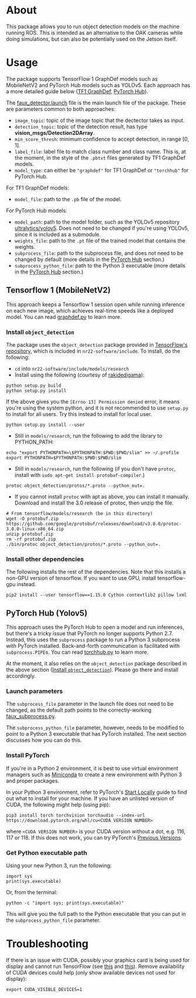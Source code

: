 # About
This package allows you to run object detection models on the machine running ROS. This is intended as an alternative to the OAK cameras while doing simulations, but can also be potentially used on the Jetson itself. 

# Usage
The package supports TensorFlow 1 GraphDef models such as MobileNetV2 and PyTorch Hub models such as YOLOv5. Each approach has a more detailed guide below ([TF1 GraphDef](#tensorflow-1-mobilenetv2), [PyTorch Hub](#pytorch-hub-yolov5)).

The [faux_detector.launch](launch/faux_detector.launch) file is the main launch file of the package. These are parameters common to both approaches:

- `image_topic`: topic of the image topic that the dectector takes as input.
- `detection_topic`: topic of the detection result, has type **vision_msgs/Detection2DArray**.
- `min_score_thresh`: minimum confidence to accept detection, in range [0, 1].
- `label_file`: label file to match class number and class name. This is, at the moment, in the style of the `.pbtxt` files generated by TF1 GraphDef models.
- `model_type`: can either be `"graphdef"` for TF1 GraphDef or `"torchhub"` for PyTorch Hub.

For TF1 GraphDef models:
- `model_file`: path to the `.pb` file of the model.

For PyTorch Hub models:
- `model_path`: path to the model folder, such as the YOLOv5 repository [ultralytics/yolov5](https://github.com/ultralytics/yolov5). Does not need to be changed if you're using YOLOv5, since it is included as a submodule.
- `weights_file`: path to the `.pt` file of the trained model that contains the weights.
- `subprocess_file`: path to the subprocess file, and does not need to be changed by default (more details in the [PyTorch Hub](#pytorch-hub-yolov5) section.)
- `subprocess_python_file`: path to the Python 3 executable (more details in the [PyTorch Hub](#pytorch-hub-yolov5) section.)

## Tensorflow 1 (MobileNetV2)
This approach keeps a Tensorflow 1 session open while running inference on each new image, which achieves real-time speeds like a deployed model. You can read [graphdef.py](scripts/graphdef.py) to learn more.

### Install `object_detection`
The package uses the `object_detection` package provided in [TensorFlow's repository](https://github.com/tensorflow/models/tree/master/research/object_detection), which is included in `nr22-software/include`. To install, do the following:
-  `cd` into `nr22-software/include/models/research`
- Install using the following (courtesy of [rakidedigama](https://stackoverflow.com/a/57002353)):
```
python setup.py build
python setup.py install
```
If the above gives you the `[Errno 13] Permission denied` error, it means you're using the system python, and it is not recommended to use `setup.py` to install for all users. Try this instead to install for local user.
```
python setup.py install --user
```
- Still in `models/research`, run the following to add the library to PYTHON_PATH:
```
echo "export PYTHONPATH=\$PYTHONPATH:$PWD:$PWD/slim" >> ~/.profile
export PYTHONPATH=$PYTHONPATH:$PWD:$PWD/slim
```
- Still in `models/research`, run the following (if you don't have `protoc`, install with `sudo apt-get install protobuf-compiler`.)
```
protoc object_detection/protos/*.proto --python_out=.
```
- If you cannot install `protoc` with apt as above, you can install it manually. Download and install the 3.0 release of protoc, then unzip the file.
```
# From tensorflow/models/research (be in this directory)
wget -O protobuf.zip https://github.com/google/protobuf/releases/download/v3.0.0/protoc-3.0.0-linux-x86_64.zip
unzip protobuf.zip
rm -rf protobuf.zip
./bin/protoc object_detection/protos/*.proto --python_out=.
```

### Install other dependencies
The following installs the rest of the dependencies. Note that this installs a non-GPU version of tensorflow. If you want to use GPU, install tensorflow-gpu instead.
```
pip2 install --user tensorflow==1.15.0 Cython contextlib2 pillow lxml
```

## PyTorch Hub (Yolov5)
This approach uses the PyTorch Hub to open a model and run inferences, but there's a tricky issue that PyTorch no longer supports Python 2.7. Instead, this uses the `subprocess` package to run a Python 3 subprocess with PyTorch installed. Back-and-forth communication is facilitated with `subprocess.PIPE`s. You can read [torchhub.py](scripts/torchhub.py) to learn more.

At the moment, it also relies on the `object_detection` package described in the above section ([Install `object_detection`](#install-object_detection)). Please go there and install accordingly.

### Launch parameters
The `subprocess_file` parameter in the launch file does not need to be changed, as the default path points to the correctly-working [faux_subprocess.py](scripts/faux_subprocess.py).

The `subprocess_python_file` parameter, however, needs to be modified to point to a Python 3 executable that has PyTorch installed. The next section discusses how you can do this.

### Install PyTorch
If you're in a Python 2 environment, it is best to use virtual environment managers such as [Miniconda](https://docs.conda.io/en/latest/miniconda.html) to create a new environment with Python 3 and proper packages.

In your Python 3 environment, refer to PyTorch's [Start Locally](https://pytorch.org/get-started/locally/) guide to find out what to install for your machine. If you have an unlisted version of CUDA, the following might help (using pip):

```
pip3 install torch torchvision torchaudio --index-url https://download.pytorch.org/whl/cu<CUDA VERSION NUMBER>
```

where `<CUDA VERSION NUMBER>` is your CUDA version without a dot, e.g. 116, 117 or 118. If this does not work, you can try PyTorch's [Previous Versions](https://pytorch.org/get-started/previous-versions/).

### Get Python executable path
Using your new Python 3, run the following:
```
import sys
print(sys.executable)
```
Or, from the terminal:
```
python -c "import sys; print(sys.executable)"
```
This will give you the full path to the Python executable that you can put in the `subprocess_python_file` parameter.

# Troubleshooting
If there is an issue with CUDA, possibly your graphics card is being used for display and cannot run TensorFlow (see [this](https://stackoverflow.com/questions/41965187/nvidia-device-error-in-tensorflow) and [this](https://stackoverflow.com/a/39661999)). Remove availability of CUDA devices could help (only show available devices not used for display):
```
export CUDA_VISIBLE_DEVICES=1
```
